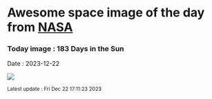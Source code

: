 
# Awesome space image of the day from [NASA](https://api.nasa.gov/)

### Today image : 183 Days in the Sun
Date : 2023-12-22

![](https://apod.nasa.gov/apod/image/2312/solsticesolargraphy1024.jpg)

<small>Latest update : Fri Dec 22 17:11:23 2023</small>
        